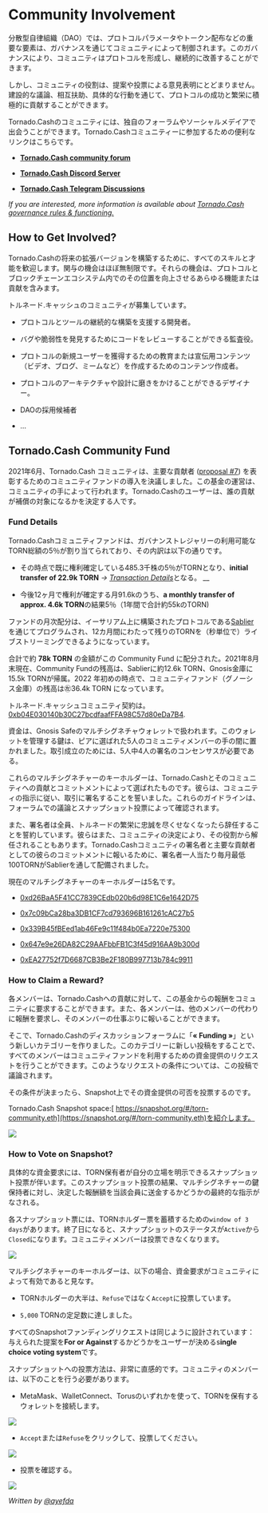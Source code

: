 # Community Involvement
分散型自律組織（DAO）では、プロトコルパラメータやトークン配布などの重要な要素は、ガバナンスを通じてコミュニティによって制御されます。このガバナンスにより、コミュニティはプロトコルを形成し、継続的に改善することができます。

しかし、コミュニティの役割は、提案や投票による意見表明にとどまりません。建設的な議論、相互扶助、具体的な行動を通じて、プロトコルの成功と繁栄に積極的に貢献することができます。

Tornado.Cashのコミュニティには、独自のフォーラムやソーシャルメデイアで出会うことができます。Tornado.Cashコミュニティーに参加するための便利なリンクはこちらです。

* [**Tornado.Cash community forum**](https://torn.community)

* [**Tornado.Cash Discord Server**](https://discord.com/invite/TFDrM8K42j)

* [**Tornado.Cash Telegram Discussions**](https://t.me/TornadoCashOfficial)

*If you are interested, more information is available about* [*Tornado.Cash governance rules & functioning.*](governance.md)

## How to Get Involved?
Tornado.Cashの将来の拡張バージョンを構築するために、すべてのスキルと才能を歓迎します。関与の機会はほぼ無制限です。それらの機会は、プロトコルとブロックチェーンエコシステム内でのその位置を向上させるあらゆる機能または貢献を含みます。

トルネード.キャッシュのコミュニティが募集しています。

* プロトコルとツールの継続的な構築を支援する開発者。

* バグや脆弱性を発見するためにコードをレビューすることができる監査役。

* プロトコルの新規ユーザーを獲得するための教育または宣伝用コンテンツ（ビデオ、ブログ、ミームなど）を作成するためのコンテンツ作成者。

* プロトコルのアーキテクチャや設計に磨きをかけることができるデザイナー。

* DAOの採用候補者

* ...

## Tornado.Cash Community Fund
2021年6月、Tornado.Cash コミュニティは、主要な貢献者 ([proposal #7](https://tornadocash.eth.link/governance/7)) を表彰するためのコミュニティファンドの導入を決議しました。この基金の運営は、コミュニティの手によって行われます。Tornado.Cashのユーザーは、誰の貢献が補償の対象になるかを決定する人です。

### 
### Fund Details
Tornado.Cashコミュニティファンドは、ガバナンストレジャリーの利用可能なTORN総額の5％が割り当てられており、その内訳は以下の通りです。

* その時点で既に権利確定している485.3千株の5％がTORNとなり、**initial transfer of 22.9k TORN** *->* [*Transaction Details*](https://etherscan.io/tx/0xbe95f4268df2023d9ef234c1eedbb597b99e4c6e7d396d8f521ee482a1d93d47)となる。
\_\_

* 今後12ヶ月で権利が確定する月91.6kのうち、**a monthly transfer of approx. 4.6k TORN**の結果5％（1年間で合計約55kのTORN)

ファンドの月次配分は、イーサリアム上に構築されたプロトコルである[Sablier](https://sablier.finance)を通じてプログラムされ、12カ月間にわたって残りのTORNを（秒単位で）ライブストリーミングできるようになっています。

合計で約 **78k TORN** の金額がこの Community Fund に配分された。2021年8月末現在、Community Fundの残高は、Sablierに約12.6k TORN、Gnosis金庫に15.5k TORNが帰属。2022 年初めの時点で、コミュニティファンド（グノーシス金庫）の残高は㊧36.4k TORN になっています。

トルネード.キャッシュコミュニティ契約は。[0xb04E030140b30C27bcdfaafFFA98C57d80eDa7B4](https://gnosis-safe.io/app/#/safes/0xb04E030140b30C27bcdfaafFFA98C57d80eDa7B4/balances).

資金は、Gnosis Safeのマルチシグネチャウォレットで扱われます。このウォレットを管理する鍵は、ピアに選ばれた5人のコミュニティメンバーの手の間に置かれました。取引成立のためには、5人中4人の署名のコンセンサスが必要である。

これらのマルチシグネチャーのキーホルダーは、Tornado.Cashとそのコミュニティへの貢献とコミットメントによって選ばれたものです。彼らは、コミュニティの指示に従い、取引に署名することを誓いました。これらのガイドラインは、フォーラムでの議論とスナップショット投票によって確認されます。

また、署名者は全員、トルネードの繁栄に忠誠を尽くせなくなったら辞任することを誓約しています。彼らはまた、コミュニティの決定により、その役割から解任されることもあります。Tornado.Cashコミュニティの署名者と主要な貢献者としての彼らのコミットメントに報いるために、署名者一人当たり毎月最低100TORNがSablierを通して配備されました。

現在のマルチシグネチャーのキーホルダーは5名です。

* [0xd26BaA5F41CC7839CEdb020b6d98E1C6e1642D75](https://etherscan.io/address/0xd26BaA5F41CC7839CEdb020b6d98E1C6e1642D75)

* [0x7c09bCa28ba3DB1CF7cd793696B161261cAC27b5](https://etherscan.io/address/0x7c09bCa28ba3DB1CF7cd793696B161261cAC27b5)

* [0x339B45fBEed1ab46Fe9c11f484b0Ea7220e75300](https://etherscan.io/address/0x339B45fBEed1ab46Fe9c11f484b0Ea7220e75300)

* [0x647e9e26DA82C29AAFbbFB1C3f45d916AA9b300d](https://etherscan.io/address/0x647e9e26DA82C29AAFbbFB1C3f45d916AA9b300d)

* [0xEA27752f7D6687CB3Be2F180B997713b784c9911](https://etherscan.io/address/0xEA27752f7D6687CB3Be2F180B997713b784c9911)

### How to Claim a Reward?
各メンバーは、Tornado.Cashへの貢献に対して、この基金からの報酬をコミュニティに要求することができます。また、各メンバーは、他のメンバーの代わりに報酬を要求し、そのメンバーの仕事ぶりに報いることができます。

そこで、Tornado.Cashのディスカッションフォーラムに「**« Funding »**」という新しいカテゴリーを作りました。このカテゴリーに新しい投稿をすることで、すべてのメンバーはコミュニティファンドを利用するための資金提供のリクエストを行うことができます。このようなリクエストの条件については、この投稿で議論されます。

その条件が決まったら、Snapshot上でその資金提供の可否を投票するのです。

Tornado.Cash Snapshot space:[ https://snapshot.org/#/torn-community.eth](https://snapshot.org/#/torn-community.eth)を紹介します。

![](../.gitbook/assets/page-daccueil.png)

### How to Vote on Snapshot?
具体的な資金要求には、TORN保有者が自分の立場を明示できるスナップショット投票が伴います。このスナップショット投票の結果、マルチシグネチャーの鍵保持者に対し、決定した報酬額を当該会員に送金するかどうかの最終的な指示がなされる。

各スナップショット票には、TORNホルダー票を蓄積するための`window of 3 days`があります。終了日になると、スナップショットのステータスが`Active`から`Closed`になります。コミュニティメンバーは投票できなくなります。

![](../.gitbook/assets/time-window.png)

マルチシグネチャーのキーホルダーは、以下の場合、資金要求がコミュニティによって有効であると見なす。

* TORNホルダーの大半は、`Refuse`ではなく`Accept`に投票しています。

* `5,000` TORNの定足数に達しました。

すべてのSnapshotファンディングリクエストは同じように設計されています：与えられた提案を**For or Against**するかどうかをユーザーが決めるs**ingle choice voting system**です。

スナップショットへの投票方法は、非常に直感的です。コミュニティのメンバーは、以下のことを行う必要があります。

* MetaMask、WalletConnect、Torusのいずれかを使って、TORNを保有するウォレットを接続します。

![](../.gitbook/assets/connect-wallet.png)

* `Accept`または`Refuse`をクリックして、投票してください。

![](../.gitbook/assets/cast-the-vote.png)

* 投票を確認する。

![](../.gitbook/assets/confirm-the-vote.png)

*Written by* [*@ayefda*](https://torn.community/u/ayefda)

